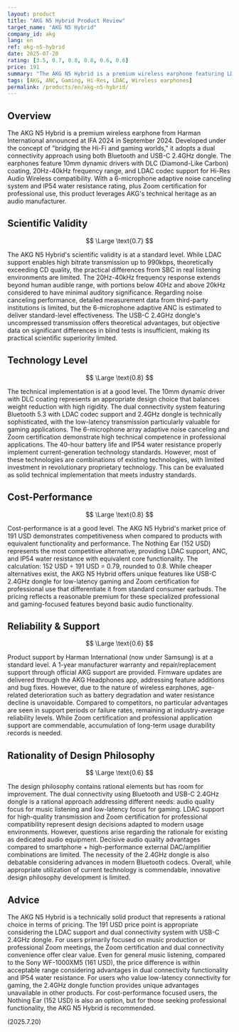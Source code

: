 ```yaml
---
layout: product
title: "AKG N5 Hybrid Product Review"
target_name: "AKG N5 Hybrid"
company_id: akg
lang: en
ref: akg-n5-hybrid
date: 2025-07-20
rating: [3.5, 0.7, 0.8, 0.8, 0.6, 0.6]
price: 191
summary: "The AKG N5 Hybrid is a premium wireless earphone featuring LDAC codec support and an included USB-C 2.4GHz dongle. Its technical achievements in Hi-Res Audio support and low-latency connectivity are commendable, and the 191 USD price point represents a reasonable level compared to products with equivalent functionality."
tags: [AKG, ANC, Gaming, Hi-Res, LDAC, Wireless earphones]
permalink: /products/en/akg-n5-hybrid/
---
```

## Overview

The AKG N5 Hybrid is a premium wireless earphone from Harman International announced at IFA 2024 in September 2024. Developed under the concept of "bridging the Hi-Fi and gaming worlds," it adopts a dual connectivity approach using both Bluetooth and USB-C 2.4GHz dongle. The earphones feature 10mm dynamic drivers with DLC (Diamond-Like Carbon) coating, 20Hz-40kHz frequency range, and LDAC codec support for Hi-Res Audio Wireless compatibility. With a 6-microphone adaptive noise canceling system and IP54 water resistance rating, plus Zoom certification for professional use, this product leverages AKG's technical heritage as an audio manufacturer.

## Scientific Validity

$$ \Large \text{0.7} $$

The AKG N5 Hybrid's scientific validity is at a standard level. While LDAC support enables high bitrate transmission up to 990kbps, theoretically exceeding CD quality, the practical differences from SBC in real listening environments are limited. The 20Hz-40kHz frequency response extends beyond human audible range, with portions below 40Hz and above 20kHz considered to have minimal auditory significance. Regarding noise canceling performance, detailed measurement data from third-party institutions is limited, but the 6-microphone adaptive ANC is estimated to deliver standard-level effectiveness. The USB-C 2.4GHz dongle's uncompressed transmission offers theoretical advantages, but objective data on significant differences in blind tests is insufficient, making its practical scientific superiority limited.

## Technology Level

$$ \Large \text{0.8} $$

The technical implementation is at a good level. The 10mm dynamic driver with DLC coating represents an appropriate design choice that balances weight reduction with high rigidity. The dual connectivity system featuring Bluetooth 5.3 with LDAC codec support and 2.4GHz dongle is technically sophisticated, with the low-latency transmission particularly valuable for gaming applications. The 6-microphone array adaptive noise canceling and Zoom certification demonstrate high technical competence in professional applications. The 40-hour battery life and IP54 water resistance properly implement current-generation technology standards. However, most of these technologies are combinations of existing technologies, with limited investment in revolutionary proprietary technology. This can be evaluated as solid technical implementation that meets industry standards.

## Cost-Performance

$$ \Large \text{0.8} $$

Cost-performance is at a good level. The AKG N5 Hybrid's market price of 191 USD demonstrates competitiveness when compared to products with equivalent functionality and performance. The Nothing Ear (152 USD) represents the most competitive alternative, providing LDAC support, ANC, and IP54 water resistance with equivalent core functionality. The calculation: 152 USD ÷ 191 USD = 0.79, rounded to 0.8. While cheaper alternatives exist, the AKG N5 Hybrid offers unique features like USB-C 2.4GHz dongle for low-latency gaming and Zoom certification for professional use that differentiate it from standard consumer earbuds. The pricing reflects a reasonable premium for these specialized professional and gaming-focused features beyond basic audio functionality.

## Reliability & Support

$$ \Large \text{0.6} $$

Product support by Harman International (now under Samsung) is at a standard level. A 1-year manufacturer warranty and repair/replacement support through official AKG support are provided. Firmware updates are delivered through the AKG Headphones app, addressing feature additions and bug fixes. However, due to the nature of wireless earphones, age-related deterioration such as battery degradation and water resistance decline is unavoidable. Compared to competitors, no particular advantages are seen in support periods or failure rates, remaining at industry-average reliability levels. While Zoom certification and professional application support are commendable, accumulation of long-term usage durability records is needed.

## Rationality of Design Philosophy

$$ \Large \text{0.6} $$

The design philosophy contains rational elements but has room for improvement. The dual connectivity using Bluetooth and USB-C 2.4GHz dongle is a rational approach addressing different needs: audio quality focus for music listening and low-latency focus for gaming. LDAC support for high-quality transmission and Zoom certification for professional compatibility represent design decisions adapted to modern usage environments. However, questions arise regarding the rationale for existing as dedicated audio equipment. Decisive audio quality advantages compared to smartphone + high-performance external DAC/amplifier combinations are limited. The necessity of the 2.4GHz dongle is also debatable considering advances in modern Bluetooth codecs. Overall, while appropriate utilization of current technology is commendable, innovative design philosophy development is limited.

## Advice

The AKG N5 Hybrid is a technically solid product that represents a rational choice in terms of pricing. The 191 USD price point is appropriate considering the LDAC support and dual connectivity system with USB-C 2.4GHz dongle. For users primarily focused on music production or professional Zoom meetings, the Zoom certification and dual connectivity convenience offer clear value. Even for general music listening, compared to the Sony WF-1000XM5 (161 USD), the price difference is within acceptable range considering advantages in dual connectivity functionality and IP54 water resistance. For users who value low-latency connectivity for gaming, the 2.4GHz dongle function provides unique advantages unavailable in other products. For cost-performance focused users, the Nothing Ear (152 USD) is also an option, but for those seeking professional functionality, the AKG N5 Hybrid is recommended.

(2025.7.20)